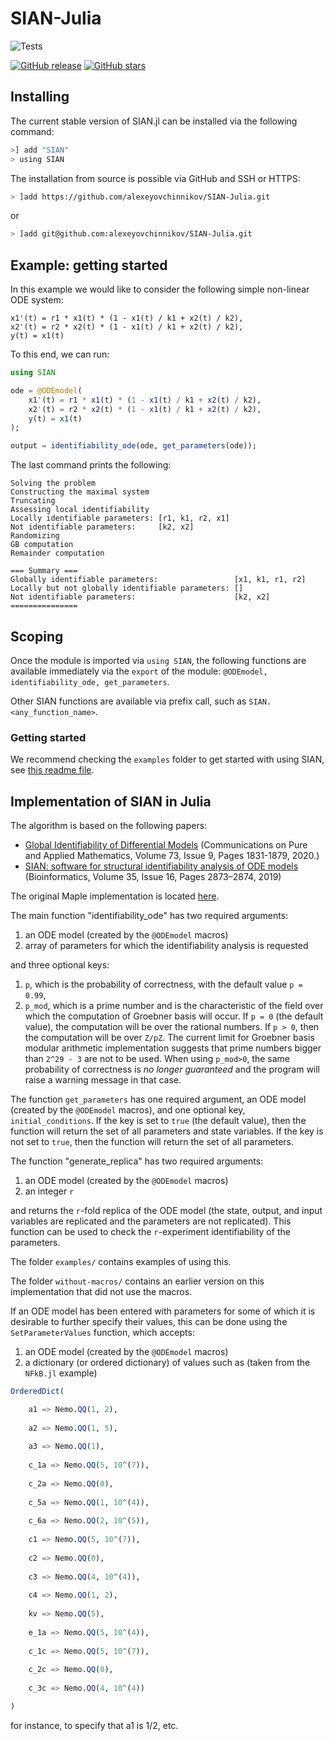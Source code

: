 # SIAN-Julia
![Tests](https://github.com/alexeyovchinnikov/SIAN-Julia/workflows/SIAN%20Tests%20for%20Julia/badge.svg)

<p><a href="https://GitHub.com/alexeyovchinnikov/SIAN-Julia/releases/"><img alt="GitHub release" src="https://img.shields.io/github/release/alexeyovchinnikov/SIAN-Julia.svg"></a> <a href="https://GitHub.com/alexeyovchinnikov/SIAN-Julia/stargazers/"><img alt="GitHub stars" src="https://img.shields.io/github/stars/alexeyovchinnikov/SIAN-Julia.svg?style=social&amp;label=Star&amp;maxAge=2592000"></a> </p>

## Installing

The current stable version of SIAN.jl can be installed via the following command:

```zsh
>] add "SIAN"
> using SIAN
```

The installation from source is possible via GitHub and SSH or HTTPS:
```zsh
> ]add https://github.com/alexeyovchinnikov/SIAN-Julia.git
```
or
```zsh
> ]add git@github.com:alexeyovchinnikov/SIAN-Julia.git
```

## Example: getting started

In this example we would like to consider the following simple non-linear ODE system:
```
x1'(t) = r1 * x1(t) * (1 - x1(t) / k1 + x2(t) / k2),
x2'(t) = r2 * x2(t) * (1 - x1(t) / k1 + x2(t) / k2),
y(t) = x1(t)
```

To this end, we can run:
```julia
using SIAN

ode = @ODEmodel(
    x1'(t) = r1 * x1(t) * (1 - x1(t) / k1 + x2(t) / k2),
    x2'(t) = r2 * x2(t) * (1 - x1(t) / k1 + x2(t) / k2),
    y(t) = x1(t)
);

output = identifiability_ode(ode, get_parameters(ode));
```

The last command prints the following:
```
Solving the problem
Constructing the maximal system
Truncating
Assessing local identifiability
Locally identifiable parameters: [r1, k1, r2, x1]
Not identifiable parameters:     [k2, x2]
Randomizing
GB computation
Remainder computation

=== Summary ===
Globally identifiable parameters:                 [x1, k1, r1, r2]
Locally but not globally identifiable parameters: []
Not identifiable parameters:                      [k2, x2]
===============
```

## Scoping

Once the module is imported via `using SIAN`, the following functions are available immediately via the `export` of the module: `@ODEmodel, identifiability_ode, get_parameters`.

Other SIAN functions are available via prefix call, such as `SIAN.<any_function_name>`.

### Getting started

We recommend checking the `examples` folder to get started with using SIAN, see [this readme file](./examples/README.md).
## Implementation of SIAN in Julia

The algorithm is based on the following papers:
* [Global Identifiability of Differential Models](https://onlinelibrary.wiley.com/doi/abs/10.1002/cpa.21921) (Communications on Pure and Applied Mathematics, Volume 73, Issue 9, Pages 1831-1879, 2020.) 
* [SIAN: software for structural identifiability analysis of ODE models](https://doi.org/10.1093/bioinformatics/bty1069) (Bioinformatics, Volume 35, Issue 16, Pages 2873–2874, 2019)

The original Maple implementation is located [here](https://github.com/pogudingleb/SIAN).

The main function "identifiability_ode" has two required arguments:

1) an ODE model (created by the `@ODEmodel` macros)
2) array of parameters for which the identifiability analysis is requested

and three optional keys:

1) `p`, which is the probability of correctness, with the default value `p = 0.99`, 
2) `p_mod`, which is a prime number and is the characteristic of the field over which the computation of Groebner basis will occur. If `p = 0` (the default value), the computation will be over the rational numbers. If `p > 0`, then the computation will be over `Z/pZ`. The current limit for Groebner basis modular arithmetic implementation suggests that prime numbers bigger than `2^29 - 3` are not to be used. When using `p_mod>0`, the same probability of correctness is _no longer guaranteed_ and the program will raise a warning message in that case.


The function `get_parameters` has one required argument, an ODE model (created by the `@ODEmodel` macros), and one optional key, `initial_conditions`. If the key is set to `true` (the default value), then the function will return the set of all parameters and state variables. If the key is not set to `true`, then the function will return the set of all parameters.

The function "generate_replica" has two required arguments:

1) an ODE model (created by the `@ODEmodel` macros)
2) an integer `r`

and returns the `r`-fold replica of the ODE model (the state, output, and input variables are replicated and the parameters are not replicated). This function can be used to check the `r`-experiment identifiability of the parameters.

The folder `examples/` contains examples of using this.

The folder `without-macros/` contains an earlier version on this implementation that did not use the macros.

If an ODE model has been entered with parameters for some of which it is desirable to further specify their values, this can be done using the `SetParameterValues` function, which accepts:

1) an ODE model (created by the `@ODEmodel` macros)
2) a dictionary (or ordered dictionary) of values such as (taken from the `NFkB.jl` example)

```julia
OrderedDict(

    a1 => Nemo.QQ(1, 2),   
    
    a2 => Nemo.QQ(1, 5),
    
    a3 => Nemo.QQ(1),
    
    c_1a => Nemo.QQ(5, 10^(7)),
    
    c_2a => Nemo.QQ(0),
    
    c_5a => Nemo.QQ(1, 10^(4)),
    
    c_6a => Nemo.QQ(2, 10^(5)),
    
    c1 => Nemo.QQ(5, 10^(7)),
    
    c2 => Nemo.QQ(0),
    
    c3 => Nemo.QQ(4, 10^(4)),
    
    c4 => Nemo.QQ(1, 2),
    
    kv => Nemo.QQ(5),
    
    e_1a => Nemo.QQ(5, 10^(4)),
    
    c_1c => Nemo.QQ(5, 10^(7)),
    
    c_2c => Nemo.QQ(0),
    
    c_3c => Nemo.QQ(4, 10^(4))

)
```

for instance, to specify that a1 is 1/2, etc.

